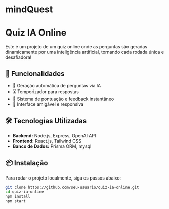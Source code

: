 # mindQuest

# Quiz IA Online

Este é um projeto de um quiz online onde as perguntas são geradas dinamicamente por uma inteligência artificial, tornando cada rodada única e desafiadora!

## 🚀 Funcionalidades

- 📌 Geração automática de perguntas via IA
- ⏳ Temporizador para respostas
- 🎯 Sistema de pontuação e feedback instantâneo
- 🎨 Interface amigável e responsiva

## 🛠️ Tecnologias Utilizadas

- **Backend:** Node.js, Express, OpenAI API
- **Frontend:** React.js, Tailwind CSS
- **Banco de Dados:** Prisma ORM, mysql

## 📦 Instalação

Para rodar o projeto localmente, siga os passos abaixo:

```bash
git clone https://github.com/seu-usuario/quiz-ia-online.git
cd quiz-ia-online
npm install
npm start